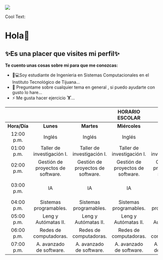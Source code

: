 ![](https://images.cooltext.com/5466550.png)

<a href="http://cooltext.com" target="_top"><img src="https://cooltext.com/images/ct_pixel.gif" width="80" height="15" alt="Cool Text: Logo and Graphics Generator" border="0" /></a>
# Hola👋
## **✨Es una placer que visites mi perfil**✨  

**Te cuento unas cosas sobre mi para que me conozcas:**

- 👩💻Soy estudiante de Ingeníeria en Sistemas Computacionales en el Instituto Tecnológico de Tijuana...
- 💬 Preguntame sobre cualquier tema en general , si puedo ayudarte con gusto lo hare...
- ⚡ Me gusta hacer ejercicio 🏋...


|             |                       |                       | **HORARIO ESCOLAR**   |                       |                      |
|:----------: |:---------------------:|:---------------------:|:---------------------:|:---------------------:|:--------------------:|
| **Hora/Día**| **Lunes**             |**Martes**             | **Miércoles**         | **Jueves**            | **Viernes**          |
| 12:00 p.m.  | Inglés                | Inglés                | Inglés                | Inglés                | Inglés               |
| 01:00 p.m.  | Taller de investigación I.     |Taller de investigación I.     | Taller de investigación I.     |Taller de investigación I.     |     |
| 02:00 p.m.  | Gestión de proyectos de software. | Gestión de proyectos de software. |Gestión de proyectos de software. |Gestión de proyectos de software. | Gestión de proyectos de software.                     |
| 03:00 p.m.  | IA    | IA    | IA    | IA    |      Gestión de proyectos de software.                |
| 04:00 p.m.  | Sistemas programables.        |Sistemas programables.       | Sistemas programables. | Sistemas programables.      |                      |
| 05:00 p.m.  | Leng y Autómatas II.   | Leng y Autómatas II.   | Leng y Autómatas II.   | Leng y Autómatas II.   | Leng y Autómatas II.  |
| 06:00 p.m.  | Redes de computadoras.  |Redes de computadoras.  | Redes de computadoras.  | Redes de computadoras.  | Redes de computadoras.|
| 07:00 p.m.  |A. avanzado de software. |A. avanzado de software.|A. avanzado de software. |A. avanzado de software. |  A. avanzado de software.                    |



